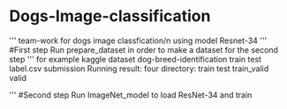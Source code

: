 # Dogs-Image-classification
'''
team-work for dogs image classfication/n
using model Resnet-34
'''
#First step
Run prepare_dataset in order to make a dataset for the second step
'''
for example
kaggle dataset dog-breed-identification
  train
  test
  label.csv
  submission
Running result:
  four directory:
    train
    test
    train_valid
    valid
    
'''
#Second step
Run ImageNet_model to load ResNet-34 and train
